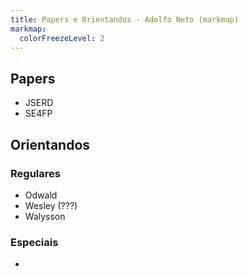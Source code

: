 ```yaml
---
title: Papers e Orientandos - Adolfo Neto (markmap)
markmap:
  colorFreezeLevel: 2
---
```


## Papers

 - JSERD
 - SE4FP

## Orientandos

### Regulares

- Odwald
- Wesley (???)
- Walysson

### Especiais

- 
